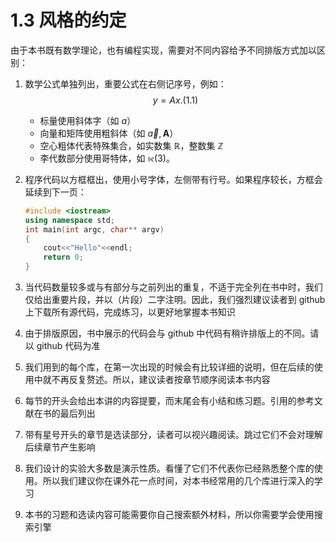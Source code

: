 # 1.3 风格的约定
由于本书既有数学理论，也有编程实现，需要对不同内容给予不同排版方式加以区别：

1. 数学公式单独列出，重要公式在右侧记序号，例如：
    $$y = Ax. (1.1)$$
   - 标量使用斜体字（如 $a$）
   - 向量和矩阵使用粗斜体（如 $\vec{a}, \pmb{A}$）
   - 空心粗体代表特殊集合，如实数集 $\mathbb{R}$，整数集 $\mathbb{Z}$
   - 李代数部分使用哥特体，如 $\mathfrak{se}(3)$。

2. 程序代码以方框框出，使用小号字体，左侧带有行号。如果程序较长，方框会延续到下一页：
    ```c++
    #include <iostream>
    using namespace std;
    int main(int argc, char** argv)
    {
        cout<<"Hello"<<endl;
        return 0;
    }
    ```
3. 当代码数量较多或与有部分与之前列出的重复，不适于完全列在书中时，我们仅给出重要片段，并以（片段）二字注明。因此，我们强烈建议读者到 github 上下载所有源代码，完成练习，以更好地掌握本书知识
4. 由于排版原因，书中展示的代码会与 github 中代码有稍许排版上的不同。请以 github 代码为准
5. 我们用到的每个库，在第一次出现的时候会有比较详细的说明，但在后续的使用中就不再反复赘述。所以，建议读者按章节顺序阅读本书内容
6. 每节的开头会给出本讲的内容提要，而末尾会有小结和练习题。引用的参考文献在书的最后列出
7. 带有星号开头的章节是选读部分，读者可以视兴趣阅读。跳过它们不会对理解后续章节产生影响
8. 我们设计的实验大多数是演示性质。看懂了它们不代表你已经熟悉整个库的使用。所以我们建议你在课外花一点时间，对本书经常用的几个库进行深入的学习
9. 本书的习题和选读内容可能需要你自己搜索额外材料，所以你需要学会使用搜索引擎